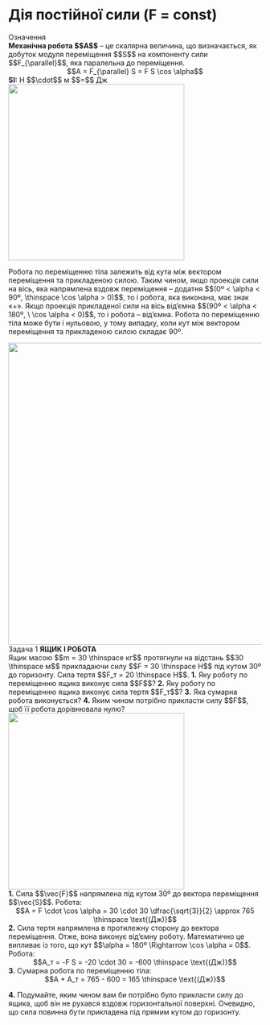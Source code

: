 # Дiя постiйної сили (F = const)

<div class="eoz-wrap">
<span class="eoz">Означення</span>
<div class="eoz-text">
<div class="space"><span class="p1"><b>Механiчна робота $$A$$</b></span> – це скалярна величина, що визначається, як добуток модуля перемiщення $$S$$ на компоненту сили $$F_{\parallel}$$, яка паралельна до перемiщення.</div>

<div class="space" align="center">$$A = F_{\parallel} S = F S \cos \alpha$$</div>

<div class="space"><span class="p1"><b>SI:</b></span> Н $$\cdot$$ м $$=$$ Дж</div>

<div class="space"><img class="image" width="350" src="https://rawgit.com/chudaol/ed-era-book-physics/master/images/chapter_7/1.png"></div>
</div>
</div>

<p class="p3"><div class="space">Робота по перемiщенню тiла залежить вiд кута мiж вектором перемiщення та прикладеною силою. Таким чином, якщо проекцiя сили на вiсь, яка напрямлена вздовж перемiщення – додатня $$(0º < \alpha < 90º, \thinspace \cos \alpha > 0)$$, то i робота, яка виконана, має знак «+». Якщо проекцiя прикладеної сили на вiсь вiд’ємна $$(90º < \alpha < 180º, \ \cos \alpha < 0)$$, то i робота – вiд’ємна. Робота по перемiщенню тiла може бути i нульовою, у тому випадку, коли кут мiж вектором перемiщення та прикладеною силою складає 90º.</div></p>

<div class="space"><img class="image" width="600"  src="https://rawgit.com/chudaol/ed-era-book-physics/master/images/chapter_7/2.png"></div>

<div class="task-wrap">
<span class="task">Задача 1</span> <b>ЯЩИК I РОБОТА</b>
<div class="task-text">
<div class="space">Ящик масою $$m = 30 \thinspace кг$$ протягнули на вiдстань $$30 \thinspace м$$ прикладаючи силу $$F = 30 \thinspace Н$$ пiд кутом 30º до горизонту. Сила тертя $$F_т = 20 \thinspace Н$$. <b>1.</b> Яку роботу по перемiщенню ящика виконує сила $$F$$? <b>2.</b> Яку роботу по перемiщенню ящика виконує сила тертя $$F_т$$? <b>3.</b> Яка сумарна робота виконується? <b>4.</b> Яким чином потрiбно прикласти силу $$F$$, щоб її робота дорiвнювала нулю?</div>

<div class="space"><img class="image" width="350"  src="https://rawgit.com/chudaol/ed-era-book-physics/master/images/chapter_7/3.png"></div>

<div class="space"><b>1.</b> Сила $$\vec{F}$$ напрямлена пiд кутом 30º до вектора перемiщення $$\vec{S}$$. Робота:</div>

<div class="space" align="center">$$A = F \cdot \cos \alpha = 30 \cdot 30 \dfrac{\sqrt{3}}{2} \approx 765 \thinspace \text{(Дж)}$$</div>

<div class="space"><b>2.</b> Сила тертя напрямлена в протилежну сторону до вектора перемiщення. Отже, вона виконує вiд’ємну роботу. Математично це випливає iз того, що кут $$\alpha = 180º \Rightarrow \cos \alpha = 0$$. Робота:</div>

<div class="space" align="center">$$A_т = -F S = -20 \cdot 30 = -600 \thinspace \text{(Дж)}$$</div>

<div class="space"><b>3.</b> Сумарна робота по перемiщенню тiла:</div>

<div class="space" align="center">$$A + A_т = 765 - 600 = 165 \thinspace \text{(Дж)}$$</div>

<b>4.</b> Подумайте, яким чином вам би потрiбно було прикласти силу до ящика, щоб вiн не рухався вздовж горизонтальної поверхнi. Очевидно, що сила повинна бути прикладена пiд прямим кутом до горизонту.
</div>
</div>